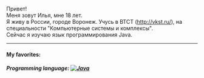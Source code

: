 Привет!    
Меня зовут Илья, мне 18 лет.    
Я живу в России, городе Воронеж. Учусь в ВТСТ (http://vkst.ru/), на специальности "Компьютерные системы и комплексы".    
Сейчас я изучаю язык программирования Java. 
_____
#### My favorites:    
##### Programming language: [![Java](https://img.shields.io/badge/-java-489EEB?logo=java&style=flat-square&logocolor=white)](https://google.com/)

